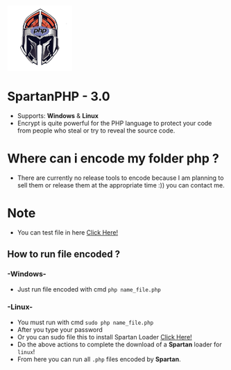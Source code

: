 <img src="https://github.com/VennDev/SpartanPHP/blob/main/icon.png" alt="SpartanPHP" height="150" width="150" />

# SpartanPHP - 3.0
- Supports: **Windows** & **Linux**
- Encrypt is quite powerful for the PHP language to protect your code from people who steal or try to reveal the source code.

# Where can i encode my folder php ?
- There are currently no release tools to encode because I am planning to sell them or release them at the appropriate time :)) you can contact me.

# Note
- You can test file in here [Click Here!](https://github.com/VennDev/SpartanPHP/tree/main/installer)
## How to run file encoded ? ##
### -Windows- ###
- Just run file encoded with cmd `php name_file.php`
### -Linux- ###
- You must run with cmd `sudo php name_file.php`
- After you type your password
- Or you can sudo file this to install Spartan Loader [Click Here!](https://github.com/VennDev/SpartanPHP/tree/main/installer)
- Do the above actions to complete the download of a **Spartan** loader for `linux`!
- From here you can run all `.php` files encoded by **Spartan**.

